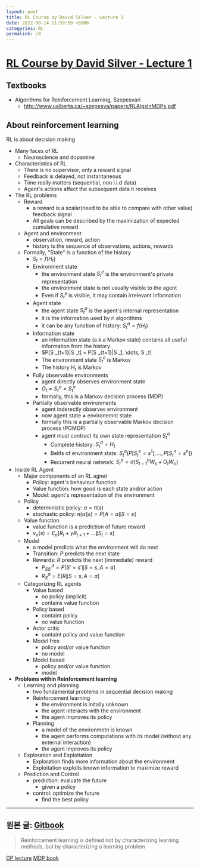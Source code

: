 ```yaml
---
layout: post
title: RL Course by David Silver - Lecture 1
date: 2022-08-14 11:59:59 +0900
categories: RL
permalink: /8
---
```


# [RL Course by David Silver - Lecture 1](https://www.youtube.com/watch?v=2pWv7GOvuf0)

## Textbooks
- Algorithms for Reinforcement Learning, Szepesvari
  - http://www.ualberta.ca/~szepesva/papers/RLAlgsInMDPs.pdf


## About reinforcement learning

RL is about decision making <br>
- Many faces of RL
  - Neuroscience and dopamine
- Characteristics of RL
  - There is no supervisor, only a reward signal
  - Feedback is delayed, not instantaneous
  - Time really matters (sequential, non i.i.d data)
  - Agent's actions affect the subsequent data it receives
- The RL problems
  - Reward
    - a reward is a scalar(need to be able to compare with other value) feedback signal
    - All goals can be described by the maximization of expected cumulative reward
  - Agent and environment
    - observation, reward, action 
    - history is the sequence of observations, actions, rewards
  - Formally, "State" is a function of the history
    - $S _t=f(H _t)$
    - Environment state
      - the environment state $S _t^e$ is the environment's private representation
      - the environment state is not usually visible to the agent
      - Even if $S _t^e$ is visible, it may contain irrelevant information
    - Agent state
      - the agent state $S _t^a$ is the agent's internal representation
      - it is the information used by rl algorithms
      - it can be any function of history: $S _t^a=f(H _t)$
    - Information state
      - an information state (a.k.a Markov state) contains all useful information from the history
      - $P[S _{t+1}|S _t] = P[S _{t+1}|S _1, \dots, S _t]
      - The environment state $S _t^e$ is Markov
      - The history $H _t$ is Markov
    - Fully observable environments
      - agent directly observes environment state
      - $O _t = S _t^a = S _t^e$
      - formally, this is a Markov decision process (MDP)
    - Partially observable environments
      - agent inderectly observes environment
      - now agent state $\neq$ environemnt state
      - formally this is a partially observable Markov decision process (POMDP)
      - agent must contruct its own state representation $S _t^a$
        - Complete history: $S _t^a = H _t$
        - Belifs of environment state: $S _t^a (P[S _t^e=s^1], \dots , P[S _t^n=s^n])$
        - Recurrent neural network: $S _t^a=\sigma(S _{t-1}^a W _s + O _t W _o)$
- Inside RL Agent
  - Major components of an RL agnet
    - Policy: agent's behaviour function
    - Value function: how good is each state and/or action
    - Model: agent's representation of the environment
  - Policy
    - deterministic policy: $a=\pi(s)$
    - stochastic policy: $\pi(a\|s) = P[A=a\|S=s]$
  - Value function  
    - value function is a prediction of future reward
    - $v _\pi(s) = E _{\pi} [R _t + \gamma R _{t+1} + \dots \| S _t = s]$
  - Model
    - a model predicts what the environment will do next
    - Transition: $P$ predicts the next state
    - Rewards: $R$ predicts the next (immediate) reward
      - $P _{SS'}^a = P[S'=s' \| S=s, A=a]$
      - $R _{S}^a = E[R\|S=s, A=a]$
  - Categorizing RL agents
    - Value based
      - no policy (implicit)
      - contains value function
    - Policy based
      - containt policy
      - no value function
    - Actor critic
      - containt policy and value function
    - Model free
      - policy and/or value function
      - no model
    - Model based
      - policy and/or value function
      - model
- **Problems within Reinforcement learning**
  - Learning and planning
    - two fundamental problems in sequential decision making
    - Reinforcement learning
      - the environment is initally unknown
      - the agent interacts with the environment
      - the agent improves its policy
    - Planning
      - a model of the environmetn is known
      - the agent performs computations with its model (without any external interaction)
      - the agent improves its policy 
  - Exploration and Exploitation
    - Exploration finds more information about the environment
    - Exploitation exploits known information to maximize reward
  - Prediction and Control
    - prediction: evaluate the future
      - given a policy
    - control: optimize the future
      - find the best policy

---

## 원본 글: [Gitbook](https://dnddnjs.gitbooks.io/rl/content/reinforcement_learning.html)

> Reinforcement learning is defined not by characterizing learning methods, but by characterizing a learning problem 

[DP lecture](http://adpthu2014.weebly.com/slides--materials.html)
[MDP book](https://www.wiley.com/en-sg/Markov+Decision+Processes%3A+Discrete+Stochastic+Dynamic+Programming-p-9780471727828)

